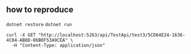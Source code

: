 ## how to reproduce
`dotnet restore`
`dotnet run`

```
curl -X GET "http://localhost:5263/api/TestApi/test3/5CD64E24-1636-4C04-AB8D-06B0F53A9CEA" \
  -H "Content-Type: application/json"
```
